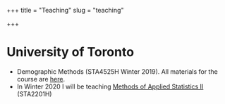 +++
title = "Teaching"
slug = "teaching"

+++


# University of Toronto
- Demographic Methods (STA4525H Winter 2019). All materials for the course are [here](https://github.com/MJAlexander/demographic-methods).
- In Winter 2020 I will be teaching [Methods of Applied Statistics II](https://www.statistics.utoronto.ca/curriculum-courses/winter-term-2019-20#sta2201h-accordion-1) (STA2201H)